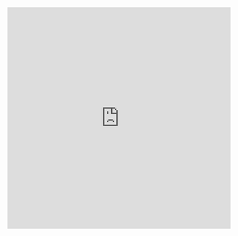 


<iframe frameborder="0" width="100%" height="500px" src="https://replit.com/@WelchsConcordCo/scramble?lite=true"></iframe>



